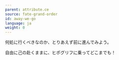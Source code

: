 ```yaml
---
parent: attribute.ce
source: fate-grand-order
id: away-we-go
language: ja
weight: 0
---
```


何処に行くべきなのか、とりあえず前に進んでみよう。

自由に己の赴くままに、ヒポグリフに乗ってどこまでも！
